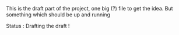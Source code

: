 This is the draft part of the project, 
one big (?) file to get the idea.
But something which should be up and running


Status : Drafting the draft !
